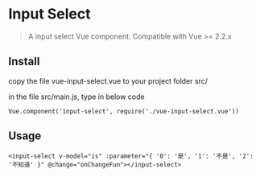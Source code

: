 # Input Select

> A input select Vue component. Compatible with Vue >= 2.2.x

## Install

copy the file vue-input-select.vue to your project folder src/

in the file src/main.js, type in below code

``` vue
Vue.component('input-select', require('./vue-input-select.vue'))
```

## Usage

```vue
<input-select v-model="is" :parameter="{ '0': '是', '1': '不是', '2': '不知道' }" @change="onChangeFun"></input-select>
```

